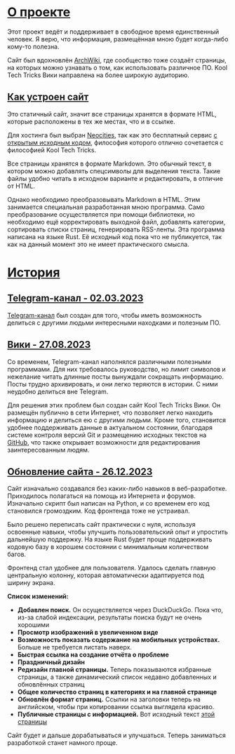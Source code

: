 # [О проекте](#about)

Этот проект ведёт и поддерживает в свободное время единственный человек. Я верю,
что информация, размещённая мною будет когда-либо кому-то полезна.

Сайт был вдохновлён [ArchWiki](https://wiki.archlinux.org), где сообщество тоже
создаёт страницы, на которых можно узнавать о том, как использовать различное
ПО. Kool Tech Tricks Вики направлена на более широкую аудиторию.

## [Как устроен сайт](#how-the-site-works)

Это статичный сайт, значит все страницы хранятся в формате HTML, которые
расположены в тех же местах, что и в ссылке.

Для хостинга был выбран [Neocities](https://neocities.org), так как это
бесплатный сервис [с открытым исходным кодом](https://github.com/neocities),
философия которого отлично сочетается с философией Kool Tech Tricks.

Все страницы хранятся в формате Markdown. Это обычный текст, в котором можно
добавлять спецсимволы для выделения текста. Такие файлы удобно читать в исходном
варианте и редактировать, в отличие от HTML.

Однако необходимо преобразовывать Markdown в HTML. Этим занимается специальная
разработанная мною программа. Само преобразование осуществляется при помощи
библиотеки, но необходимо ещё корректировать выходной файл, добавлять категории,
сортировать списки страниц, генерировать RSS-ленты. Эта программа написана на
языке Rust. Её исходный код пока что не публикуется, так как на данный момент
это не имеет практического смысла.

# [История](#history)

## [Telegram-канал - 02.03.2023](#telegram-channel)

[Telegram-канал](https://t.me/KoolTechTricks) был создан для того, чтобы иметь
возможность делиться с другими людьми интересными находками и полезным ПО.

## [Вики - 27.08.2023](#wiki)

Со временем, Telegram-канал наполнялся различными полезными программами. Для
них требовалось руководство, но лимит символов и нежелание читать длинные посты
вынуждали сокращать информацию. Посты трудно архивировать, и они легко теряются
в истории. С ними неудобно делиться вне Telegram.

Для решения этих проблем был создан сайт Kool Tech Tricks Вики. Он размещён
публично в сети Интернет, что позволяет легко находить информацию и делиться
ею с другими людьми. Кроме того, становится удобнее поддерживать данные в
актуальном состоянии, благодаря системе контроля версий Git и размещению
исходных текстов на [GitHub](https://github.com/KoolTechTricks/pages), что также
открывает возможности для редактирования заинтересованным людям.

## [Обновление сайта - 26.12.2023](#revamp)

Сайт изначально создавался без каких-либо навыков в веб-разработке. Приходилось
полагаться на помощь из Интернета и форумов. Изначально скрипт был написан на
Python, и со временем его код становился громоздким. Код фронтенда тоже не
устраивал.

Было решено переписать сайт практически с нуля, используя освоенные навыки,
чтобы улучшить пользовательский опыт и упростить дальнейшую поддержку. На языке
Rust будет проще поддерживать кодовую базу в хорошем состоянии с минимальным
количеством багов.

Фронтенд стал удобнее для пользователя. Удалось сделать главную центральную
колонну, которая автоматически адаптируется под ширину экрана.

**Список изменений:**

- **Добавлен поиск.** Он осуществляется через DuckDuckGo. Пока что, из-за слабой
индексации, результаты поиска будут не очень хорошими
- **Просмотр изображений в увеличенном виде**
- **Возможность показать содержание на мобильных устройствах.** Больше не
требуется листать наверх.
- **Быстрая ссылка на создание отчёта о проблеме**
- **Праздничный дизайн**
- **Редизайн главной страницы.** Теперь показываются избранные страницы, а также
динамический список недавно добавленных и обновлённых страниц
- **Общее количество страниц в категориях и на главной странице**
- **Обновлён формат страниц.** Ссылки на заголовки теперь на английском, чтобы
при копировании ссылка выглядела красиво.
- **Публичные страницы с информацией.** Вот исходный текст
[этой страницы](https://github.com/KoolTechTricks/pages/blob/main/info/about.md)

Сайт будет и дальше дорабатываться и улучшаться. Теперь заниматься разработкой
станет намного проще.